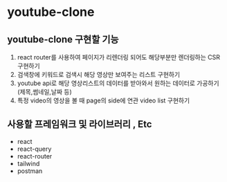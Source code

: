 # youtube-clone
## youtube-clone 구현할 기능
1. react router를 사용하여 페이지가 리렌더링 되어도 해당부분만 렌더링하는 CSR 구현하기
2. 검색창에 키워드로 검색시 해당 영상만 보여주는 리스트 구현하기
3. youtube api로 해당 영상리스트의 데이터를 받아와서 원하는 데이터로 가공하기(제목,썸네일,날짜 등)
4. 특정 video의 영상을 볼 때 page의 side에 연관 video list 구현하기

## 사용할 프레임워크 및 라이브러리 , Etc
* react
* react-query
* react-router
* tailwind
* postman

